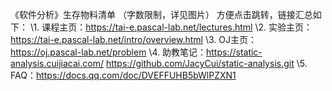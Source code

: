 《软件分析》生存物料清单
（字数限制，详见图片）
方便点击跳转，链接汇总如下：
\1. 课程主页：https://tai-e.pascal-lab.net/lectures.html
\2. 实验主页：https://tai-e.pascal-lab.net/intro/overview.html
\3. OJ主页：https://oj.pascal-lab.net/problem
\4. 助教笔记：https://static-analysis.cuijiacai.com/
https://github.com/JacyCui/static-analysis.git
\5. FAQ：https://docs.qq.com/doc/DVEFFUHB5bWlPZXN1